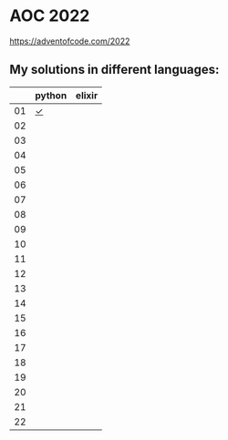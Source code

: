 # AOC 2022

https://adventofcode.com/2022


## My solutions in different languages:

|    | python    | elixir     |
| -  | -         | -          |
| 01 | [✓][01py] |            |
| 02 |           |            |
| 03 |           |            |
| 04 |           |            |
| 05 |           |            |
| 06 |           |            |
| 07 |           |            |
| 08 |           |            |
| 09 |           |            |
| 10 |           |            |
| 11 |           |            |
| 12 |           |            |
| 13 |           |            |
| 14 |           |            |
| 15 |           |            |
| 16 |           |            |
| 17 |           |            |
| 18 |           |            |
| 19 |           |            |
| 20 |           |            |
| 21 |           |            |
| 22 |           |            |

[01py]:  python/day1.py